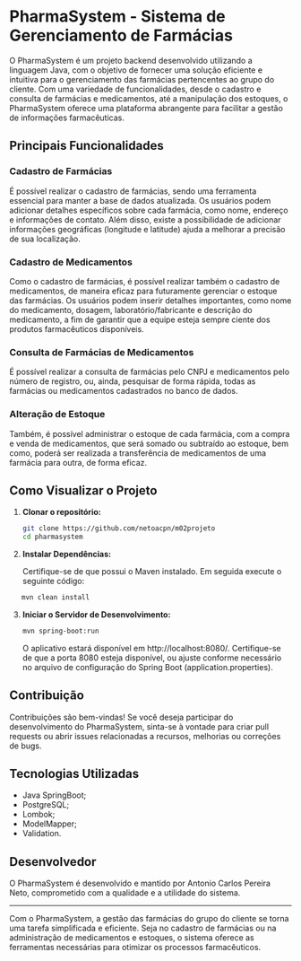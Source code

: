 # PharmaSystem - Sistema de Gerenciamento de Farmácias

O PharmaSystem é um projeto backend desenvolvido utilizando a linguagem Java, com o objetivo de fornecer uma solução eficiente e intuitiva para o gerenciamento das farmácias pertencentes ao grupo do cliente. Com uma variedade de funcionalidades, desde o cadastro e consulta de farmácias e medicamentos, até a manipulação dos estoques, o PharmaSystem oferece uma plataforma abrangente para facilitar a gestão de informações farmacêuticas.

## Principais Funcionalidades

### Cadastro de Farmácias

É possível realizar o cadastro de farmácias, sendo uma ferramenta essencial para manter a base de dados atualizada. Os usuários podem adicionar detalhes específicos sobre cada farmácia, como nome, endereço e informações de contato. Além disso, existe a possibilidade de adicionar informações geográficas (longitude e latitude) ajuda a melhorar a precisão de sua localização.

### Cadastro de Medicamentos

Como o cadastro de farmácias, é possível realizar também o cadastro de medicamentos, de maneira eficaz para futuramente gerenciar o estoque das farmácias. Os usuários podem inserir detalhes importantes, como nome do medicamento, dosagem, laboratório/fabricante e descrição do medicamento, a fim de garantir que a equipe esteja sempre ciente dos produtos farmacêuticos disponíveis.

### Consulta de Farmácias de Medicamentos

É possível realizar a consulta de farmácias pelo CNPJ e medicamentos pelo número de registro, ou, ainda, pesquisar de forma rápida, todas as farmácias ou medicamentos cadastrados no banco de dados.

### Alteração de Estoque

Também, é possível administrar o estoque de cada farmácia, com a compra e venda de medicamentos, que será somado ou subtraído ao estoque, bem como, poderá ser realizada a transferência de medicamentos de uma farmácia para outra, de forma eficaz.


## Como Visualizar o Projeto

1. **Clonar o repositório:**

   ```bash
   git clone https://github.com/netoacpn/m02projeto
   cd pharmasystem
   ```

2. **Instalar Dependências:**

   Certifique-se de que possui o Maven instalado. Em seguida execute o seguinte código:   
```bash
   mvn clean install
   ```
   
3. **Iniciar o Servidor de Desenvolvimento:**

   ```bash
   mvn spring-boot:run
   ```

   O aplicativo estará disponível em http://localhost:8080/. Certifique-se de que a porta 8080 esteja disponível, ou ajuste conforme necessário no arquivo de configuração do Spring Boot (application.properties).

## Contribuição

Contribuições são bem-vindas! Se você deseja participar do desenvolvimento do PharmaSystem, sinta-se à vontade para criar pull requests ou abrir issues relacionadas a recursos, melhorias ou correções de bugs.

## Tecnologias Utilizadas

- Java SpringBoot;
- PostgreSQL;
- Lombok;
- ModelMapper;
- Validation.

## Desenvolvedor

O PharmaSystem é desenvolvido e mantido por Antonio Carlos Pereira Neto, comprometido com a qualidade e a utilidade do sistema.

---

Com o PharmaSystem, a gestão das farmácias do grupo do cliente se torna uma tarefa simplificada e eficiente. Seja no cadastro de farmácias ou na administração de medicamentos e estoques, o sistema oferece as ferramentas necessárias para otimizar os processos farmacêuticos.